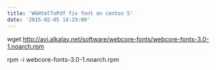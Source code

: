 ```yaml
---
title: 'WkHtmlToPdf fix font on centos 5'
date: '2015-02-05 14:29:00'
---
```


wget http://avi.alkalay.net/software/webcore-fonts/webcore-fonts-3.0-1.noarch.rpm  
  
rpm -i webcore-fonts-3.0-1.noarch.rpm